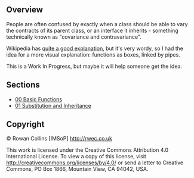 Overview
--------

People are often confused by exactly when a class should be able to vary the contracts of its parent class, or an interface it inherits - something technically known as "covariance and contravariance".

Wikipedia has [quite a good explanation](https://en.wikipedia.org/wiki/Covariance_and_contravariance_(computer_science)), but it's very wordy, so I had the idea for a more visual explanation: functions as boxes, linked by pipes.

This is a Work In Progress, but maybe it will help someone get the idea.

Sections
--------

* [00 Basic Functions](00-basic-functions.txt)
* [01 Substitution and Inheritance](01-substitution-and-inheritance.txt)


Copyright
---------

&copy; Rowan Collins [IMSoP] http://rwec.co.uk

This work is licensed under the Creative Commons Attribution 4.0 International License. To view a copy of this license, visit http://creativecommons.org/licenses/by/4.0/ or send a letter to Creative Commons, PO Box 1866, Mountain View, CA 94042, USA.
